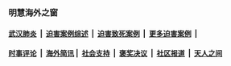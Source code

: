 
### 明慧海外之窗

####  [武汉肺炎](indexes/365.md?t=04031300) &nbsp;|&nbsp;  [迫害案例综述](indexes/328.md?t=04031300) &nbsp;|&nbsp; [迫害致死案例](indexes/277.md?t=04031300)  &nbsp;|&nbsp; [更多迫害案例](indexes/81.md?t=04031300)  &nbsp;|&nbsp; 
####  [时事评论](indexes/19.md?t=04031300) &nbsp;|&nbsp; [海外简讯](indexes/245.md?t=04031300)&nbsp;|&nbsp;  [社会支持](indexes/140.md?t=04031300) &nbsp;|&nbsp; [褒奖决议](indexes/282.md?t=04031300) &nbsp;|&nbsp; [社区报道](indexes/91.md?t=04031300)  &nbsp;|&nbsp; [天人之间](indexes/78.md?t=04031300) 

